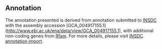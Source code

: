 
Annotation
----------

The annotation presented is derived from annotation submitted to
[INSDC](http://www.insdc.org) with the assembly accession [GCA\_004917155.1]
(http://www.ebi.ac.uk/ena/data/view/GCA_004917155.1),
with additional non-coding genes from
[Rfam](http://rfam.xfam.org/). For more details, please visit [INSDC
annotation import](http://ensemblgenomes.org/info/data/insdc_annotation).
